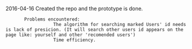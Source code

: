 2016-04-16 Created the repo and the prototype is done.

           Problems encountered:
                      The algorithm for searching marked Users' id needs is lack of presicion. (It will search other users id appears on the page like: yourself and other 'recomended users')
                      Time efficiency.
